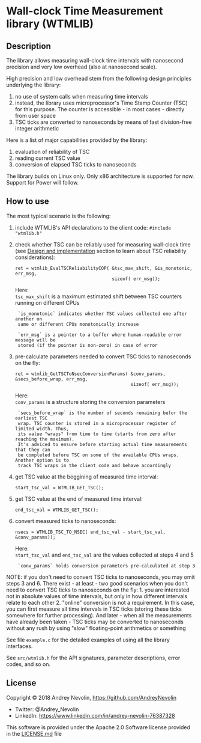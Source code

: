 # Wall-clock Time Measurement library (WTMLIB)


## Description
The library allows measuring wall-clock time intervals with nanosecond precision
and very low overhead (also at nanosecond scale).

High precision and low overhead stem from the following design principles underlying the
library:

1. no use of system calls when measuring time intervals
2. instead, the library uses microprocessor's Time Stamp Counter (TSC) for this purpose.
The counter is accessible - in most cases - directly from user space
3. TSC ticks are converted to nanoseconds by means of fast division-free integer
arithmetic

Here is a list of major capabilities provided by the library:

1. evaluation of reliability of TSC
2. reading current TSC value
3. conversion of elapsed TSC ticks to nanoseconds

The library builds on Linux only. Only x86 architecture is supported for now. Support for
Power will follow.

## How to use
The most typical scenario is the following:

1. include WTMLIB's API declarations to the client code:
    ```#include "wtmlib.h"```
2. check whether TSC can be reliably used for measuring wall-clock time (see
[Design and implementation](#design-and-implementation) section to learn about TSC
reliability considerations):
    ```
    ret = wtmlib_EvalTSCReliabilityCOP( &tsc_max_shift, &is_monotonic, err_msg,
                                        sizeof( err_msg));
    ```
    Here:  
        `tsc_max_shift` is a maximum estimated shift between TSC counters running on
        different CPUs

        `is_monotonic` indicates whether TSC values collected one after another on
        same or different CPUs monotonically increase

        `err_msg` is a pointer to a buffer where human-readable error message will be
        stored (if the pointer is non-zero) in case of error
3. pre-calculate parameters needed to convert TSC ticks to nanoseconds on the fly:
    ```
    ret = wtmlib_GetTSCToNsecConversionParams( &conv_params, &secs_before_wrap, err_msg,
                                               sizeof( err_msg));
    ```
    Here:  
        `conv_params` is a structure storing the conversion parameters

        `secs_before_wrap` is the number of seconds remaining befor the earliest TSC
        wrap. TSC counter is stored in a microprocessor register of limited width. Thus,
        its value "wraps" from time to time (starts from zero after reaching the maximum).
        It's adviced to ensure before starting actual time measurements that they can
        be completed before TSC on some of the available CPUs wraps. Another option is to
        track TSC wraps in the client code and behave accordingly
4. get TSC value at the beggining of measured time interval:
    ```
    start_tsc_val = WTMLIB_GET_TSC();
    ```
5. get TSC value at the end of measured time interval:
    ```
    end_tsc_val = WTMLIB_GET_TSC();
    ```
6. convert measured ticks to nanoseconds:
    ```
    nsecs = WTMLIB_TSC_TO_NSEC( end_tsc_val - start_tsc_val, &conv_params));
    ```
    Here:  
        `start_tsc_val` and `end_tsc_val` are the values collected at steps 4 and
        5

        `conv_params` holds conversion parameters pre-calculated at step 3

NOTE: if you don't need to convert TSC ticks to nanoseconds, you may omit steps 3 and 6.
There exist - at least - two good scenarios when you don't need to convert TSC ticks to
nanoseconds on the fly:
    1. you are interested not in absolute values of time intervals, but only in how
    different intervals relate to each other
    2. "online" conversion is not a requirement. In this case, you can first measure all
    time intervals in TSC ticks (storing these ticks somewhere for further processing).
    And later - when all the measurements have already been taken - TSC ticks may be
    converted to nanoseconds without any rush by using "slow" floating-point arithmetics
    or something

See file `example.c` for the detailed examples of using all the library interfaces.

See `src/wtmlib.h` for the API signatures, parameter descriptions, error codes, and
so on.

## License
Copyright © 2018 Andrey Nevolin, https://github.com/AndreyNevolin
 * Twitter: @Andrey_Nevolin
 * LinkedIn: https://www.linkedin.com/in/andrey-nevolin-76387328
  
This software is provided under the Apache 2.0 Software license provided in
the [LICENSE.md](LICENSE.md) file
